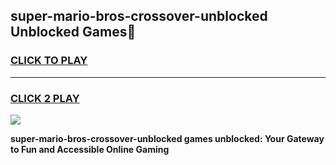 
## super-mario-bros-crossover-unblocked Unblocked Games👋
<h3>
<a href="https://news.freeplayer.one?title=super-mario-bros-crossover-unblocked&ref=16F">CLICK TO PLAY</a></h3>
<hr>

<h3>
<a href="https://news.freeplayer.one?title=super-mario-bros-crossover-unblocked&ref=16F">CLICK 2 PLAY</a>
  
</h3>

<a href="https://news.freeplayer.one?title=super-mario-bros-crossover-unblocked&ref=16F/"><img src="https://clearcache.store/games.png"></a>


**super-mario-bros-crossover-unblocked games unblocked: Your Gateway to Fun and Accessible Online Gaming**
